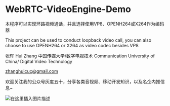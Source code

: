 # WebRTC-VideoEngine-Demo
本程序可以实现环路视频通话，并且选择使用VP8、OPENH264或X264作为编码器

This project can be used to conduct loopback video call, you can also choose to use OPENH264 or X264 as video codec besides VP8

张晖
Hui Zhang
中国传媒大学/数字电视技术
Communication University of China/ Digital Video Technology

zhanghuicuc@gmail.com

欢迎关注我的公众号灰度五十，分享各类音视频、移动开发知识，以及名企内推信息~

![在这里插入图片描述](https://img-blog.csdnimg.cn/20181222184847599.jpg)
